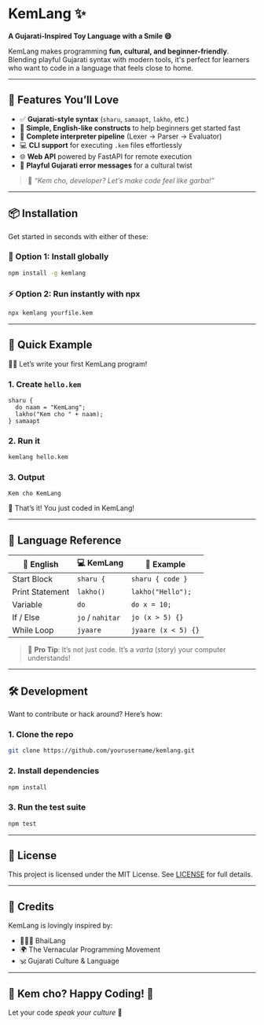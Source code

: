 # KemLang ✨

**A Gujarati-Inspired Toy Language with a Smile 😄**

KemLang makes programming **fun, cultural, and beginner-friendly**. Blending playful Gujarati syntax with modern tools, it's perfect for learners who want to code in a language that feels close to home.

---

## 🌟 Features You’ll Love

* ✅ **Gujarati-style syntax** (`sharu`, `samaapt`, `lakho`, etc.)
* 🧠 **Simple, English-like constructs** to help beginners get started fast
* 🚀 **Complete interpreter pipeline** (Lexer → Parser → Evaluator)
* 💻 **CLI support** for executing `.kem` files effortlessly
* 🌐 **Web API** powered by FastAPI for remote execution
* 🤪 **Playful Gujarati error messages** for a cultural twist

> 💬 *“Kem cho, developer? Let’s make code feel like garba!”*

---

## 📦 Installation

Get started in seconds with either of these:

### 🧰 Option 1: Install globally

```bash
npm install -g kemlang
```

### ⚡ Option 2: Run instantly with npx

```bash
npx kemlang yourfile.kem
```

---

## 🎯 Quick Example

👩‍💻 Let’s write your first KemLang program!

### 1. Create `hello.kem`

```kemlang
sharu {
  do naam = "KemLang";
  lakho("Kem cho " + naam);
} samaapt
```

### 2. Run it

```bash
kemlang hello.kem
```

### 3. Output

```
Kem cho KemLang
```

👏 That’s it! You just coded in KemLang!

---

## 📜 Language Reference

| 📘 English      | 💻 KemLang       | 🧪 Example          |
| --------------- | ---------------- | ------------------- |
| Start Block     | `sharu {`        | `sharu { code }`    |
| Print Statement | `lakho()`        | `lakho("Hello");`   |
| Variable        | `do`             | `do x = 10;`        |
| If / Else       | `jo` / `nahitar` | `jo (x > 5) {}`     |
| While Loop      | `jyaare`         | `jyaare (x < 5) {}` |

> 📖 **Pro Tip**: It’s not just code. It’s a *varta* (story) your computer understands!

---

## 🛠 Development

Want to contribute or hack around? Here’s how:

### 1. Clone the repo

```bash
git clone https://github.com/yourusername/kemlang.git
```

### 2. Install dependencies

```bash
npm install
```

### 3. Run the test suite

```bash
npm test
```

---

## 📄 License

This project is licensed under the MIT License. See [LICENSE](./LICENSE) for full details.

---

## 🙏 Credits

KemLang is lovingly inspired by:

* 🧑‍🤝‍🧑 BhaiLang
* 🌍 The Vernacular Programming Movement
* 🕉️ Gujarati Culture & Language

---

## 💫 Kem cho? Happy Coding! 🙌

Let your code *speak your culture* 🧡
